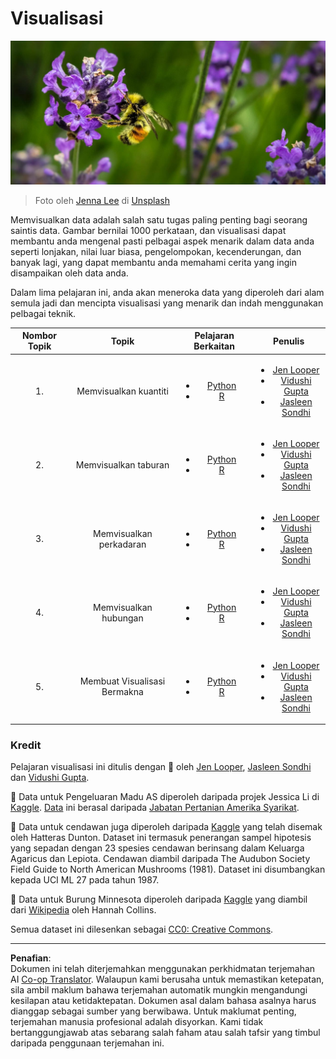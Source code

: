 <!--
CO_OP_TRANSLATOR_METADATA:
{
  "original_hash": "1441550a0d789796b2821e04f7f4cc94",
  "translation_date": "2025-08-28T18:28:59+00:00",
  "source_file": "3-Data-Visualization/README.md",
  "language_code": "ms"
}
-->
# Visualisasi

![seekor lebah di atas bunga lavender](../../../translated_images/bee.0aa1d91132b12e3a8994b9ca12816d05ce1642010d9b8be37f8d37365ba845cf.ms.jpg)
> Foto oleh <a href="https://unsplash.com/@jenna2980?utm_source=unsplash&utm_medium=referral&utm_content=creditCopyText">Jenna Lee</a> di <a href="https://unsplash.com/s/photos/bees-in-a-meadow?utm_source=unsplash&utm_medium=referral&utm_content=creditCopyText">Unsplash</a>

Memvisualkan data adalah salah satu tugas paling penting bagi seorang saintis data. Gambar bernilai 1000 perkataan, dan visualisasi dapat membantu anda mengenal pasti pelbagai aspek menarik dalam data anda seperti lonjakan, nilai luar biasa, pengelompokan, kecenderungan, dan banyak lagi, yang dapat membantu anda memahami cerita yang ingin disampaikan oleh data anda.

Dalam lima pelajaran ini, anda akan meneroka data yang diperoleh dari alam semula jadi dan mencipta visualisasi yang menarik dan indah menggunakan pelbagai teknik.

| Nombor Topik | Topik | Pelajaran Berkaitan | Penulis |
| :-----------: | :--: | :-----------------: | :-----: |
| 1. | Memvisualkan kuantiti | <ul> <li> [Python](09-visualization-quantities/README.md)</li>  <li>[R](../../../3-Data-Visualization/R/09-visualization-quantities) </li> </ul>|<ul> <li> [Jen Looper](https://twitter.com/jenlooper)</li><li> [Vidushi Gupta](https://github.com/Vidushi-Gupta)</li> <li>[Jasleen Sondhi](https://github.com/jasleen101010)</li></ul> |
| 2. | Memvisualkan taburan | <ul> <li> [Python](10-visualization-distributions/README.md)</li>  <li>[R](../../../3-Data-Visualization/R/10-visualization-distributions) </li> </ul>|<ul> <li> [Jen Looper](https://twitter.com/jenlooper)</li><li> [Vidushi Gupta](https://github.com/Vidushi-Gupta)</li> <li>[Jasleen Sondhi](https://github.com/jasleen101010)</li></ul> |
| 3. | Memvisualkan perkadaran | <ul> <li> [Python](11-visualization-proportions/README.md)</li>  <li>[R](../../../3-Data-Visualization) </li> </ul>|<ul> <li> [Jen Looper](https://twitter.com/jenlooper)</li><li> [Vidushi Gupta](https://github.com/Vidushi-Gupta)</li> <li>[Jasleen Sondhi](https://github.com/jasleen101010)</li></ul> |
| 4. | Memvisualkan hubungan | <ul> <li> [Python](12-visualization-relationships/README.md)</li>  <li>[R](../../../3-Data-Visualization) </li> </ul>|<ul> <li> [Jen Looper](https://twitter.com/jenlooper)</li><li> [Vidushi Gupta](https://github.com/Vidushi-Gupta)</li> <li>[Jasleen Sondhi](https://github.com/jasleen101010)</li></ul> |
| 5. | Membuat Visualisasi Bermakna | <ul> <li> [Python](13-meaningful-visualizations/README.md)</li>  <li>[R](../../../3-Data-Visualization) </li> </ul>|<ul> <li> [Jen Looper](https://twitter.com/jenlooper)</li><li> [Vidushi Gupta](https://github.com/Vidushi-Gupta)</li> <li>[Jasleen Sondhi](https://github.com/jasleen101010)</li></ul> |

### Kredit

Pelajaran visualisasi ini ditulis dengan 🌸 oleh [Jen Looper](https://twitter.com/jenlooper), [Jasleen Sondhi](https://github.com/jasleen101010) dan [Vidushi Gupta](https://github.com/Vidushi-Gupta).

🍯 Data untuk Pengeluaran Madu AS diperoleh daripada projek Jessica Li di [Kaggle](https://www.kaggle.com/jessicali9530/honey-production). [Data](https://usda.library.cornell.edu/concern/publications/rn301137d) ini berasal daripada [Jabatan Pertanian Amerika Syarikat](https://www.nass.usda.gov/About_NASS/index.php).

🍄 Data untuk cendawan juga diperoleh daripada [Kaggle](https://www.kaggle.com/hatterasdunton/mushroom-classification-updated-dataset) yang telah disemak oleh Hatteras Dunton. Dataset ini termasuk penerangan sampel hipotesis yang sepadan dengan 23 spesies cendawan berinsang dalam Keluarga Agaricus dan Lepiota. Cendawan diambil daripada The Audubon Society Field Guide to North American Mushrooms (1981). Dataset ini disumbangkan kepada UCI ML 27 pada tahun 1987.

🦆 Data untuk Burung Minnesota diperoleh daripada [Kaggle](https://www.kaggle.com/hannahcollins/minnesota-birds) yang diambil dari [Wikipedia](https://en.wikipedia.org/wiki/List_of_birds_of_Minnesota) oleh Hannah Collins.

Semua dataset ini dilesenkan sebagai [CC0: Creative Commons](https://creativecommons.org/publicdomain/zero/1.0/).

---

**Penafian**:  
Dokumen ini telah diterjemahkan menggunakan perkhidmatan terjemahan AI [Co-op Translator](https://github.com/Azure/co-op-translator). Walaupun kami berusaha untuk memastikan ketepatan, sila ambil maklum bahawa terjemahan automatik mungkin mengandungi kesilapan atau ketidaktepatan. Dokumen asal dalam bahasa asalnya harus dianggap sebagai sumber yang berwibawa. Untuk maklumat penting, terjemahan manusia profesional adalah disyorkan. Kami tidak bertanggungjawab atas sebarang salah faham atau salah tafsir yang timbul daripada penggunaan terjemahan ini.